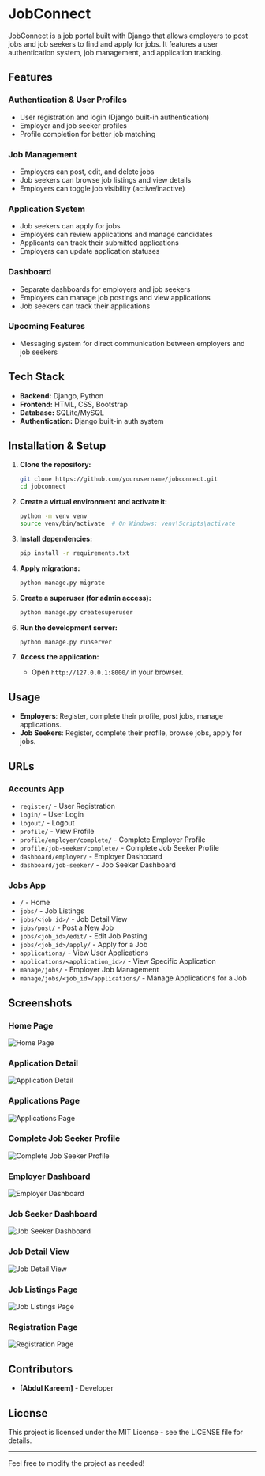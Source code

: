 # JobConnect

JobConnect is a job portal built with Django that allows employers to post jobs and job seekers to find and apply for jobs. It features a user authentication system, job management, and application tracking.

## Features

### **Authentication & User Profiles**
- User registration and login (Django built-in authentication)
- Employer and job seeker profiles
- Profile completion for better job matching

### **Job Management**
- Employers can post, edit, and delete jobs
- Job seekers can browse job listings and view details
- Employers can toggle job visibility (active/inactive)

### **Application System**
- Job seekers can apply for jobs
- Employers can review applications and manage candidates
- Applicants can track their submitted applications
- Employers can update application statuses

### **Dashboard**
- Separate dashboards for employers and job seekers
- Employers can manage job postings and view applications
- Job seekers can track their applications

### **Upcoming Features**
- Messaging system for direct communication between employers and job seekers

## Tech Stack
- **Backend:** Django, Python
- **Frontend:** HTML, CSS, Bootstrap
- **Database:** SQLite/MySQL
- **Authentication:** Django built-in auth system

## Installation & Setup

1. **Clone the repository:**
   ```bash
   git clone https://github.com/yourusername/jobconnect.git
   cd jobconnect
   ```

2. **Create a virtual environment and activate it:**
   ```bash
   python -m venv venv
   source venv/bin/activate  # On Windows: venv\Scripts\activate
   ```

3. **Install dependencies:**
   ```bash
   pip install -r requirements.txt
   ```

4. **Apply migrations:**
   ```bash
   python manage.py migrate
   ```

5. **Create a superuser (for admin access):**
   ```bash
   python manage.py createsuperuser
   ```

6. **Run the development server:**
   ```bash
   python manage.py runserver
   ```

7. **Access the application:**
   - Open `http://127.0.0.1:8000/` in your browser.

## Usage

- **Employers**: Register, complete their profile, post jobs, manage applications.
- **Job Seekers**: Register, complete their profile, browse jobs, apply for jobs.

## URLs

### **Accounts App**
- `register/` - User Registration
- `login/` - User Login
- `logout/` - Logout
- `profile/` - View Profile
- `profile/employer/complete/` - Complete Employer Profile
- `profile/job-seeker/complete/` - Complete Job Seeker Profile
- `dashboard/employer/` - Employer Dashboard
- `dashboard/job-seeker/` - Job Seeker Dashboard

### **Jobs App**
- `/` - Home
- `jobs/` - Job Listings
- `jobs/<job_id>/` - Job Detail View
- `jobs/post/` - Post a New Job
- `jobs/<job_id>/edit/` - Edit Job Posting
- `jobs/<job_id>/apply/` - Apply for a Job
- `applications/` - View User Applications
- `applications/<application_id>/` - View Specific Application
- `manage/jobs/` - Employer Job Management
- `manage/jobs/<job_id>/applications/` - Manage Applications for a Job

## Screenshots

### Home Page
![Home Page](screenshots/home.png)

### Application Detail
![Application Detail](screenshots/application_detail.png)

### Applications Page
![Applications Page](screenshots/applications.png)

### Complete Job Seeker Profile
![Complete Job Seeker Profile](screenshots/complete_job_seeker_profile.png)

### Employer Dashboard
![Employer Dashboard](screenshots/dashboard_employer.png)

### Job Seeker Dashboard
![Job Seeker Dashboard](screenshots/dashboard_job_seeker.png)

### Job Detail View
![Job Detail View](screenshots/job_detail.png)

### Job Listings Page
![Job Listings Page](screenshots/jobs.png)

### Registration Page
![Registration Page](screenshots/register.png)

## Contributors
- **[Abdul Kareem]** - Developer

## License
This project is licensed under the MIT License - see the LICENSE file for details.

---
Feel free to modify the project as needed!

